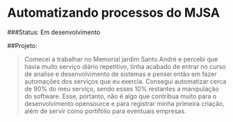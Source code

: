 <h1>Automatizando processos do MJSA</h1>

###Status: Em desenvolvimento

##Projeto:


>Comecei a trabalhar no Memorial jardim Santo André e percebi que havia muito serviço diário repetitivo, tinha acabado de entrar no curso de analise e desenvolvimento de sistemas e pensei então em fazer automações dos serviços que eu exercia. Consegui automatizar cerca de 90% do meu serviço, sendo esses 10% restantes a manipulação do software. Esse, portanto, não é algo que contribua muito para o desenvolvimento opensource e para registrar minha primeira criação, além de servir como portifólio para eventuais empresas.
